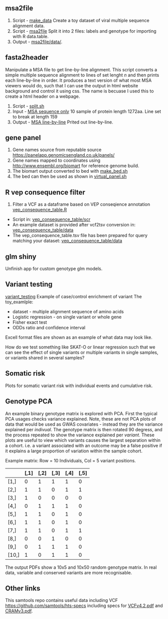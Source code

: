 ## msa2file
1. Script - [make_data](msa2file/src/make_data.sh) Create a toy dataset of viral multiple sequence alignment data.
2. Script - [msa2file](msa2file/src/msa2file.sh) Split it into 2 files: labels and genotype for importing with R data.table.
3. Output - [msa2file/data/](msa2file/data).

## fasta2header
Manipulate a MSA file to get line-by-line alignment.
This script converts a simple multiple sequence alignment to lines of set lenght _n_ and then prints each line-by-line in order.
It produces a text version of what most MSA viewers would do, such that I can use the output in html website background and control it using css. 
The name is becuase I used this to create a html header on a webpage.

1. Script - [split.sh](fasta2header/scr/split.sh)
2. Input - [MSA sequence only](fasta2header/data/fasta_header) 10 sample of protein length 1272aa. Line set to break at length 159
3. Output - [MSA line-by-line](fasta2header/data/split/fasta_header_split.txt) Prited out line-by-line.

## gene panel
1. Gene names source from reputable source <https://panelapp.genomicsengland.co.uk/panels/>
2. Gene names mapped to coordinates using http://www.ensembl.org/biomart for reference genome build.
3. The biomart output converted to bed with [make_bed.sh](gene_list/genomics_england_panel_app/make_bed.sh)
4. The bed can then be used as shown in [virtual_panel.sh](gene_list/genomics_england_panel_app/virtual_panel.sh)

## R vep consequence filter
1. Filter a VCF as a dataframe based on VEP conseqience annotation [vep_consequence_table.R](vep_consequence_filter/scr/vep_consequence_table.R)
* Script in: [vep_consequence_table/scr](https://github.com/DylanLawless/genomics_tools/tree/master/vep_consequence_filter)
* An example dataset is provided after vcf2tsv conversion in: 
[vep_consequence_table/data](https://github.com/DylanLawless/genomics_tools/tree/master/vep_consequence_filter)
* The vep_consequence_table.tsv file has been prepared for query matching your dataset: [vep_consequence_table/data](https://github.com/DylanLawless/genomics_tools/tree/master/vep_consequence_filter)

## glm shiny
Unfinish app for custom genotype glm models.

## Variant testing
[variant_testing](https://github.com/DylanLawless/genomics_tools/tree/master/variant_testing)
Example of case/control enrichment of variant
The toy_examlple:
* dataset - multiple alignment sequence of amino acids
* Logistic regression - on single variant or whole gene
* Fisher exact test
* ODDs ratio and confidence interval

Excell format files are shown as an example of what data may look like.

How do we test something like SKAT-O or linear regression such that we can see the effect of single variants or multiple variants in single samples, or variants shared in several samples?

## Somatic risk
Plots for somatic variant risk with individual events and cumulative risk.

## Genotype PCA
An example binary genotype matrix is explored with PCA.
First the typical PCA usages checks variance explained. Note, these are not PCA plots of data that would be used as GWAS covariates - instead they are the variance explained per _indivual_.
The genotype matrix is then rotated 90 degress, and the process repeated to show the variance explained per _variant_.
These plots are useful to view which variants causes the largest separation within a cohort. 
i.e. a variant associated with an outcome may be a false positive if it explains a large proportion of variation within the sample cohort. 

Example matrix: Row = 10 Individuals, Col = 5 variant positions.

| | [,1] | [,2] | [,3] | [,4] | [,5] |
|---|---|---|---|---|---|
| [1,] | 0 | 1 | 1 | 1 | 0 |
| [2,] | 1 | 1 | 0 | 1 | 1 |
| [3,] | 1 | 0 | 0 | 0 | 0 |
| [4,] | 0 | 1 | 1 | 1 | 0 |
| [5,] | 1 | 1 | 0 | 1 | 0 |
| [6,] | 1 | 1 | 0 | 1 | 0 |
| [7,] | 1 | 1 | 0 | 1 | 1 |
| [8,] | 0 | 0 | 1 | 0 | 0 |
| [9,] | 0 | 1 | 1 | 1 | 0 |
| [10,] | 1 | 0 | 1 | 1 | 0 |

The output PDFs show a 10x5 and 10x50 random genotype matrix.
In real data, variable and conserved variants are more recognisable.

## Other links
This samtools repo contains useful data including VCF
<https://github.com/samtools/hts-specs>
including specs for [VCFv4.2.pdf](https://github.com/samtools/hts-specs/blob/master/VCFv4.2.pdf)
and [CRAMv3.pdf](https://github.com/samtools/hts-specs/blob/master/CRAMv3.pdf).

